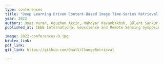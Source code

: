 ```yaml
---
type: conferences
title: "Deep Learning Driven Content-Based Image Time-Series Retrieval in Remote Sensing Archives"
year: 2022
authors: Onat Vuran, Oguzhan Akcin, Mahdyar Ravanbakhsh, Bülent Sankur, Begüm Demir
published_at: IEEE International Geoscience and Remote Sensing Symposium, Kuala Lumpur, Malaysia, 2022

image: 2022-conferences-0.jpg
bibtex_link:
pdf_link:
git_link: https://github.com/OnatV/ChangeRetrieval

---
```

